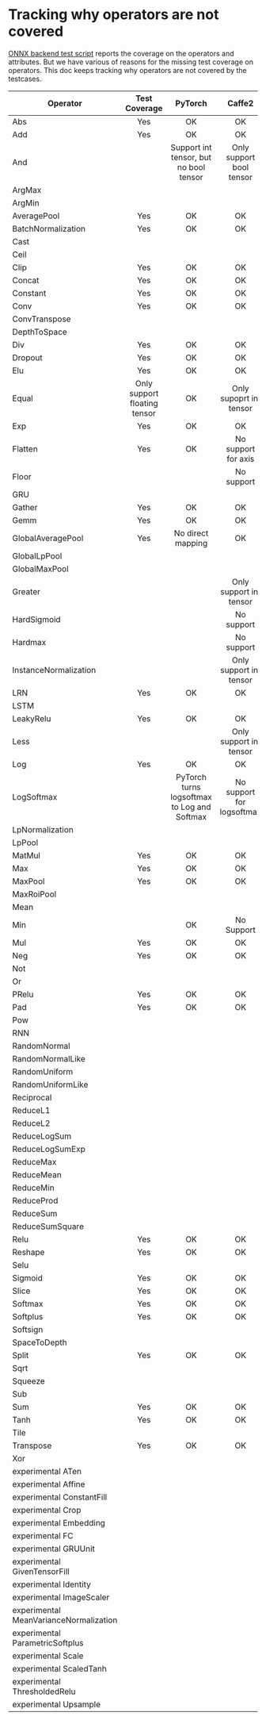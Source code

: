 # Tracking why operators are not covered
[ONNX backend test script](https://github.com/onnx/onnx-caffe2/blob/master/tests/onnx_backend_test.py)
reports the coverage on the operators and attributes. But we have various of reasons for the missing test coverage on operators.
This doc keeps tracking why operators are not covered by the testcases.

| Operator | Test Coverage | PyTorch | Caffe2 |
|---|:--:|:---:|:---:|
|Abs|Yes|OK|OK|
|Add|Yes|OK|OK|
|And||Support int tensor, but no bool tensor|Only support bool tensor|
|ArgMax||||
|ArgMin||||
|AveragePool|Yes|OK|OK|
|BatchNormalization|Yes|OK|OK|
|Cast||||
|Ceil||||
|Clip|Yes|OK|OK|
|Concat|Yes|OK|OK|
|Constant|Yes|OK|OK|
|Conv|Yes|OK|OK|
|ConvTranspose||||
|DepthToSpace||||
|Div|Yes|OK|OK|
|Dropout|Yes|OK|OK|
|Elu|Yes|OK|OK|
|Equal|Only support floating tensor|OK|Only supoprt int tensor|
|Exp|Yes|OK|OK|
|Flatten|Yes|OK|No support for axis|
|Floor|||No support|
|GRU||||
|Gather|Yes|OK|OK|
|Gemm|Yes|OK|OK|
|GlobalAveragePool|Yes|No direct mapping|OK|
|GlobalLpPool||||
|GlobalMaxPool||||
|Greater|||Only support int tensor|
|HardSigmoid|||No support|
|Hardmax|||No support|
|InstanceNormalization|||Only support int tensor|
|LRN|Yes|OK|OK|
|LSTM||||
|LeakyRelu|Yes|OK|OK|
|Less|||Only support int tensor|
|Log|Yes|OK|OK|
|LogSoftmax||PyTorch turns logsoftmax to Log and Softmax|No support for logsoftmax|
|LpNormalization||||
|LpPool||||
|MatMul|Yes|OK|OK|
|Max|Yes|OK|OK|
|MaxPool|Yes|OK|OK|
|MaxRoiPool||||
|Mean||||
|Min||OK|No Support|
|Mul|Yes|OK|OK|
|Neg|Yes|OK|OK|
|Not||||
|Or||||
|PRelu|Yes|OK|OK|
|Pad|Yes|OK|OK|
|Pow||||
|RNN||||
|RandomNormal||||
|RandomNormalLike||||
|RandomUniform||||
|RandomUniformLike||||
|Reciprocal||||
|ReduceL1||||
|ReduceL2||||
|ReduceLogSum||||
|ReduceLogSumExp||||
|ReduceMax||||
|ReduceMean||||
|ReduceMin||||
|ReduceProd||||
|ReduceSum||||
|ReduceSumSquare||||
|Relu|Yes|OK|OK|
|Reshape|Yes|OK|OK|
|Selu||||
|Sigmoid|Yes|OK|OK|
|Slice|Yes|OK|OK|
|Softmax|Yes|OK|OK|
|Softplus|Yes|OK|OK|
|Softsign||||
|SpaceToDepth||||
|Split|Yes|OK|OK|
|Sqrt||||
|Squeeze||||
|Sub||||
|Sum|Yes|OK|OK|
|Tanh|Yes|OK|OK|
|Tile||||
|Transpose|Yes|OK|OK|
|Xor||||
|experimental ATen||||
|experimental Affine||||
|experimental ConstantFill||||
|experimental Crop||||
|experimental Embedding||||
|experimental FC||||
|experimental GRUUnit||||
|experimental GivenTensorFill||||
|experimental Identity||||
|experimental ImageScaler||||
|experimental MeanVarianceNormalization||||
|experimental ParametricSoftplus||||
|experimental Scale||||
|experimental ScaledTanh||||
|experimental ThresholdedRelu||||
|experimental Upsample||||
